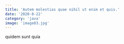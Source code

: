 ```yaml
---
title: 'Autem molestias quae nihil ut enim et quis.'
date: '2020-8-22'
category: 'java'
image: 'image83.jpg'
---
```


quidem sunt quia
